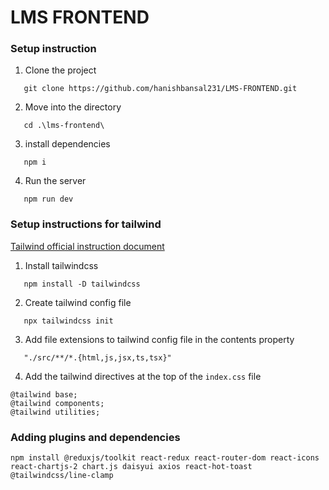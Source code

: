 # LMS FRONTEND

### Setup instruction

1. Clone the project

```
   git clone https://github.com/hanishbansal231/LMS-FRONTEND.git
```

2. Move into the directory

```
   cd .\lms-frontend\
```

3. install dependencies

```
   npm i 
```

4. Run the server

```
   npm run dev
```


### Setup instructions for tailwind

[Tailwind official instruction document](https://tailwindcss.com/docs/installation)

1. Install tailwindcss

```
   npm install -D tailwindcss 
```

2. Create tailwind config file

```
   npx tailwindcss init
```

3. Add file extensions to tailwind config file in the contents property

```
   "./src/**/*.{html,js,jsx,ts,tsx}"
```

4. Add the tailwind directives at the top of the `index.css` file

```
@tailwind base;
@tailwind components;
@tailwind utilities;
```

### Adding plugins and dependencies

```
npm install @reduxjs/toolkit react-redux react-router-dom react-icons react-chartjs-2 chart.js daisyui axios react-hot-toast @tailwindcss/line-clamp
```